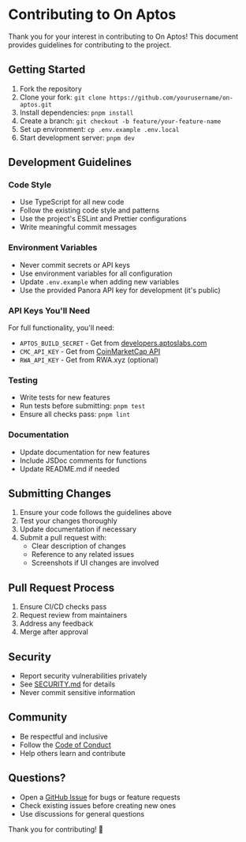 # Contributing to On Aptos

Thank you for your interest in contributing to On Aptos! This document provides guidelines for contributing to the project.

## Getting Started

1. Fork the repository
2. Clone your fork: `git clone https://github.com/yourusername/on-aptos.git`
3. Install dependencies: `pnpm install`
4. Create a branch: `git checkout -b feature/your-feature-name`
5. Set up environment: `cp .env.example .env.local`
6. Start development server: `pnpm dev`

## Development Guidelines

### Code Style

- Use TypeScript for all new code
- Follow the existing code style and patterns
- Use the project's ESLint and Prettier configurations
- Write meaningful commit messages

### Environment Variables

- Never commit secrets or API keys
- Use environment variables for all configuration
- Update `.env.example` when adding new variables
- Use the provided Panora API key for development (it's public)

### API Keys You'll Need

For full functionality, you'll need:
- `APTOS_BUILD_SECRET` - Get from [developers.aptoslabs.com](https://developers.aptoslabs.com)
- `CMC_API_KEY` - Get from [CoinMarketCap API](https://coinmarketcap.com/api/)
- `RWA_API_KEY` - Get from RWA.xyz (optional)

### Testing

- Write tests for new features
- Run tests before submitting: `pnpm test`
- Ensure all checks pass: `pnpm lint`

### Documentation

- Update documentation for new features
- Include JSDoc comments for functions
- Update README.md if needed

## Submitting Changes

1. Ensure your code follows the guidelines above
2. Test your changes thoroughly
3. Update documentation if necessary
4. Submit a pull request with:
   - Clear description of changes
   - Reference to any related issues
   - Screenshots if UI changes are involved

## Pull Request Process

1. Ensure CI/CD checks pass
2. Request review from maintainers
3. Address any feedback
4. Merge after approval

## Security

- Report security vulnerabilities privately
- See [SECURITY.md](SECURITY.md) for details
- Never commit sensitive information

## Community

- Be respectful and inclusive
- Follow the [Code of Conduct](CODE_OF_CONDUCT.md)
- Help others learn and contribute

## Questions?

- Open a [GitHub Issue](https://github.com/yourusername/on-aptos/issues) for bugs or feature requests
- Check existing issues before creating new ones
- Use discussions for general questions

Thank you for contributing! 🚀